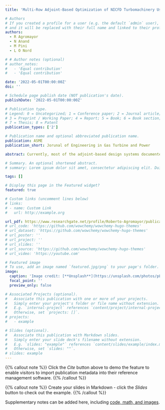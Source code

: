 ```yaml
---
title: 'Multi-Row Adjoint-Based Optimization of NICFD Turbomachinery Using a Cad-Based Parametrization.'

# Authors
# If you created a profile for a user (e.g. the default `admin` user), write the username (folder name) here
# and it will be replaced with their full name and linked to their profile.
authors:
  - R Agromayor
  - N Anand
  - M Pini
  - L O Nord

# # Author notes (optional)
# author_notes:
#   - 'Equal contribution'
#   - 'Equal contribution'

date: '2022-05-01T00:00:00Z'
doi: ''

# Schedule page publish date (NOT publication's date).
publishDate: '2022-05-01T00:00:00Z'

# Publication type.
# Legend: 0 = Uncategorized; 1 = Conference paper; 2 = Journal article;
# 3 = Preprint / Working Paper; 4 = Report; 5 = Book; 6 = Book section;
# 7 = Thesis; 8 = Patent
publication_types: ['2']

# Publication name and optional abbreviated publication name.
publication: ASME
publication_short: Jorunal of Engineering in Gas Turbine and Power

abstract: Currently, most of the adjoint-based design systems documented in the open literature assume that the fluid behaves as an ideal gas, are restricted to the optimization of a single row of blades, or are not suited to impose geometric constraints. In response to these limitations, this paper presents a gradient-based shape  optimization framework for the aerodynamic design of turbomachinery blades operating under non-ideal thermodynamic conditions. The proposed design system supports the optimization of multiple blade rows and it integrates a CAD-based parametrization with a RANS flow solver and its discrete adjoint counterpart. The capabilities of the method were demonstrated by performing the design optimization of a single-stage axial turbine that employs isobutane (R600a) as working fluid. Notably, the aerodynamic optimization respected the minimum thickness constraint at the trailing edge of the stator and rotor blades and reduced the entropy generation within the turbine by 36%, relative to the baseline, which corresponds to a total-to-total isentropic efficiency increase of about 4 percentage points. The analysis of the flow field revealed that the performance improvement was achieved due to the reduction of the wake intensity downstream of the blades and the elimination of a shock-induced separation bubble at the suction side of the stator cascade.

# Summary. An optional shortened abstract.
# summary: Lorem ipsum dolor sit amet, consectetur adipiscing elit. Duis posuere tellus ac convallis placerat. Proin tincidunt magna sed ex sollicitudin condimentum.

tags: []

# Display this page in the Featured widget?
featured: true

# Custom links (uncomment lines below)
# links:
# - name: Custom Link
#   url: http://example.org

url_pdf: https://www.researchgate.net/profile/Roberto-Agromayor/publication/355905248_Multi-row_Adjoint-based_Optimization_of_NICFD_Turbomachinery_Using_a_CAD-based_Parametrization/links/62014aba94af0a47fff8b7ab/Multi-row-Adjoint-based-Optimization-of-NICFD-Turbomachinery-Using-a-CAD-based-Parametrization.pdf
# url_code: 'https://github.com/wowchemy/wowchemy-hugo-themes'
# url_dataset: 'https://github.com/wowchemy/wowchemy-hugo-themes'
# url_poster: ''
# url_project: ''
# url_slides: ''
# url_source: 'https://github.com/wowchemy/wowchemy-hugo-themes'
# url_video: 'https://youtube.com'

# Featured image
# To use, add an image named `featured.jpg/png` to your page's folder.
image:
  caption: 'Image credit: [**Unsplash**](https://unsplash.com/photos/pLCdAaMFLTE)'
  focal_point: ''
  preview_only: false

# Associated Projects (optional).
#   Associate this publication with one or more of your projects.
#   Simply enter your project's folder or file name without extension.
#   E.g. `internal-project` references `content/project/internal-project/index.md`.
#   Otherwise, set `projects: []`.
# projects:
#   - example

# Slides (optional).
#   Associate this publication with Markdown slides.
#   Simply enter your slide deck's filename without extension.
#   E.g. `slides: "example"` references `content/slides/example/index.md`.
#   Otherwise, set `slides: ""`.
# slides: example
---
```


{{% callout note %}}
Click the _Cite_ button above to demo the feature to enable visitors to import publication metadata into their reference management software.
{{% /callout %}}

{{% callout note %}}
Create your slides in Markdown - click the _Slides_ button to check out the example.
{{% /callout %}}

Supplementary notes can be added here, including [code, math, and images](https://wowchemy.com/docs/writing-markdown-latex/).
